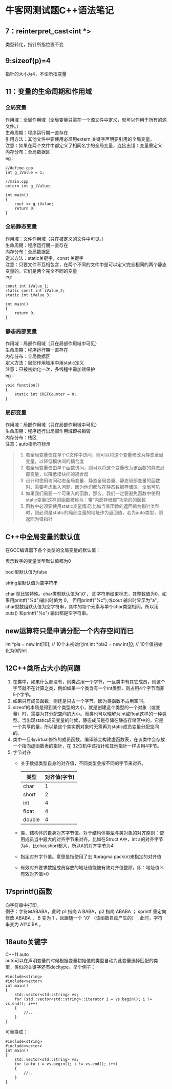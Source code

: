 牛客网测试题C++语法笔记
====
## 7：reinterpret_cast<int *>  
  类型转化，指针所指位置不变
## 9:sizeof(p)=4  

指针的大小为4，不论所指变量  

## 11：变量的生命周期和作用域  
  ### 全局变量    
  作用域：全局作用域（全局变量只需在一个源文件中定义，就可以作用于所有的源文件。）  
  生命周期：程序运行期一直存在  
  引用方法：其他文件中要使用必须用extern 关键字声明要引用的全局变量。  
  注意：如果在两个文件中都定义了相同名字的全局变量，连接出错：变量重定义  
  内存分布：全局数据区  
  eg：  
  ```
  //defime.cpp  
  int g_iValue = 1;  

  //main.cpp  
  extern int g_iValue;  

  int main()  
  {  
      cout << g_iValue;  
      return 0;  
  }  
  ```
  ### 全局静态变量  
  作用域：文件作用域（只在被定义的文件中可见。）  
  生命周期：程序运行期一直存在  
  内存分布：全局数据区  
  定义方法：static关键字，const 关键字  
  注意：只要文件不互相包含，在两个不同的文件中是可以定义完全相同的两个静态变量的，它们是两个完全不同的变量  
  eg:  
  ```
  const int iValue_1;  
  static const int iValue_2;  
  static int iValue_3;  

  int main()  
  {  
      return 0;  
  }
  ```
  ### 静态局部变量  
  作用域：局部作用域（只在局部作用域中可见）  
  生命周期：程序运行期一直存在  
  内存分布：全局数据区  
  定义方法：局部作用域用中用static定义  
  注意：只被初始化一次，多线程中需加锁保护  
  eg：  
  ```
  void function()  
  {  
      static int iREFCounter = 0;  
  }
  ```  
  ### 局部变量  
  作用域：局部作用域（只在局部作用域中可见）  
  生命周期：程序运行出局部作用域即被销毁  
  内存分布：栈区  
  注意：auto指示符标示  
  >1. 若全局变量仅在单个C文件中访问，则可以将这个变量修改为静态全局变量，以降低模块间的耦合度
  >2. 若全局变量仅由单个函数访问，则可以将这个变量改为该函数的静态局部变量，以降低模块间的耦合度
  >3. 设计和使用访问动态全局变量、静态全局变量、静态局部变量的函数时，需要考虑重入问题，因为他们都放在静态数据存储区，全局可见
  >4. 如果我们需要一个可重入的函数，那么，我们一定要避免函数中使用static变量(这样的函数被称为：带“内部存储器”功能的的函数  
  >5. 函数中必须要使用static变量情况:比如当某函数的返回值为指针类型时，则必须是static的局部变量的地址作为返回值，若为auto类型，则返回为错指针  
## C++中全局变量的默认值
在GCC编译器下各个类型的全局变量的默认值：  
  
表示数字的变量类型默认值都为0  
  
bool型默认值为false  
  
string型默认值为空字符串  
  
char 型比较特殊。char类型默认值为'\0'， 即字符串结束标志，其整数值为0。如果用printf("%d")输出时值为 0， 但用printf("%c"),或cout 输出时显示为"a"， char型数组默认值为空字符串，其中的每个元素与单个char类型相同，所以用puts() 和printf("%s") 输出都是空字符串。  
## new运算符只是申请分配一个内存空间而已
int *pia = new int[10];    // 10个未初始化int
int *pia2 = new int[10](); // 10个值初始化为0的int  
##  12C++类所占大小的问题
1. 在类中，如果什么都没有，则类占用一个字节，一旦类中有其它成员，则这个字节就不在计算之类，例如如果一个类含有一个int类型，则占用4个字节而非5个字节。  
2. 如果只有成员函数，则还是只占一个字节，因为类函数不占用空间。  
3. sizeof的本质是得到某个类型的大小，就是创建这个类型的一个对象（或变量）时，需要为其分配空间的大小。而类也可以理解为int或float这样的一种类型。当出现static成员变量的时候，静态成员是存储在静态存储区中的，它是一个共享的量，所以是这个类实例对象时无需再为static成员变量分配空间的。  
4. 类中一旦有virtual修饰的成员函数，编译器会构建虚函数表，在该类中会存放一个指向虚函数表的指针，在
 32位机中该指针和其他指针一样占用4字节。  
5. 字节对齐
   * 关于数据类型自身的对齐值，不同类型会按不同的字节来对齐。  
   
      |类型|	对齐值(字节)|  
      |--|--|  
      |char|1|  
      |short|2|
      |int|4|
      |float|4|
      |double|4|
   * 类、结构体的自身对齐字节值。对于结构体类型与类对象的对齐原则：使用成员当中最大的对齐字节来对齐。比如在Struct A中，int a的对齐字节为4，比char,short都大，所以A的对齐字节为4
   * 指定对齐字节值。意思是指使用了宏 #pragma pack(n)来指定的对齐值
   * 有效对齐要求数据成员存放的地址值能被有效对齐值整除，即：地址值%有效对齐值=0
## 17sprintf()函数  
向字符串中打印。  
例子：字符串ABABA，此时 p1 指向 A BABA，p2 指向 ABABA ； sprintf 重定向修改 ABABA ， B 变为 1 ，且跟随一个 ‘\0’ （该函数自动产生的） , 此时，字符串变为 A1‘\0’BA 。
## 18auto关键字
C++11 auto  
auto可以在声明变量的时候根据变量初始值的类型自动为此变量选择匹配的类型，类似的关键字还有decltype。举个例子：  
```
#include<string>
#include<vector>
int main()
{
    std::vector<std::string> vs;
    for (std::vector<std::string>::iterator i = vs.begin(); i != vs.end(); i++)
    {
        //...
    }
}
```
可替换成：  
```
#include<string>
#include<vector>
int main()
{
    std::vector<std::string> vs;
    for (auto i = vs.begin(); i != vs.end(); i++)
    {
        //..
    }
}
```
